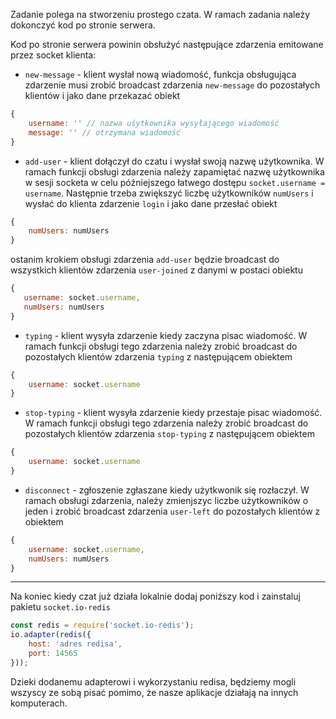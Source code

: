 Zadanie polega na stworzeniu prostego czata. W ramach zadania należy dokonczyć kod po stronie serwera.

Kod po stronie serwera powinin obsłużyć następujące zdarzenia emitowane przez socket klienta:
- `new-message` - klient wysłał nową wiadomość, funkcja obsługująca zdarzenie musi zrobić broadcast zdarzenia `new-message` do pozostałych klientów i jako dane przekazać obiekt 
```javascript
{
    username: '' // nazwa uśytkownika wysyłającego wiadomość
    message: '' // otrzymana wiadomość  
}
``` 
- `add-user` - klient dołączył do czatu i wysłał swoją nazwę użytkownika. W ramach funkcji obsługi zdarzenia należy zapamiętać nazwę użytkownika w sesji socketa w celu późniejszego łatwego dostępu `socket.username = username`. Następnie trzeba zwiększyć liczbę użytkowników `numUsers` 
i wysłać do klienta zdarzenie `login` i jako dane przesłać obiekt

```javascript
{
    numUsers: numUsers
}
```
 ostanim krokiem obsługi zdarzenia `add-user` będzie broadcast do wszystkich klientów zdarzenia `user-joined` z danymi w postaci obiektu
 
 ```javascript
{
    username: socket.username,
    numUsers: numUsers
}
```

- `typing` - klient wysyła zdarzenie kiedy zaczyna pisac wiadomość. W ramach funkcji obsługi tego zdarzenia należy zrobić broadcast do pozostałych klientów zdarzenia `typing` z następującem obiektem 

```javascript
{
    username: socket.username
}
```

- `stop-typing` - klient wysyła zdarzenie kiedy przestaje pisac wiadomość. W ramach funkcji obsługi tego zdarzenia należy zrobić broadcast do pozostałych klientów zdarzenia `stop-typing` z następującem obiektem 

```javascript
{
    username: socket.username
}
```

- `disconnect` - zgłoszenie zgłaszane kiedy użytkwonik się rozłaczył. W ramach obsługi zdarzenia, należy zmienjszyc liczbe użytkowników o jeden i 
zrobić broadcast zdarzenia `user-left` do pozostałych klientów z obiektem

```javascript
{
    username: socket.username,
    numUsers: numUsers
}
``` 

----

Na koniec kiedy czat już działa lokalnie dodaj poniższy kod i zainstaluj pakietu `socket.io-redis`

```javascript
const redis = require('socket.io-redis');
io.adapter(redis({
    host: 'adres redisa',
    port: 14565
}));
```

Dzieki dodanemu adapterowi i wykorzystaniu redisa, będziemy mogli wszyscy ze sobą pisać pomimo, że nasze aplikacje działają na innych komputerach.
